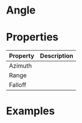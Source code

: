 # Angle


# Properties


| Property | Description| 
| -------- | -----------|
| Azimuth |  |
| Range |  |
| Falloff |  |




# Examples
